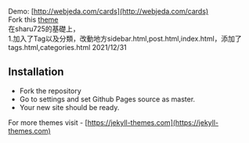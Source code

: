 Demo: [http://webjeda.com/cards](http://webjeda.com/cards)  
Fork this [theme](https://github.com/sharu725/cards)  
在sharu725的基礎上，  
1.加入了Tag以及分類，改動地方sidebar.html,post.html,index.html，添加了tags.html,categories.html 2021/12/31  
## Installation
* Fork the repository
* Go to settings and set Github Pages source as master.
* Your new site should be ready.

For more themes visit - [https://jekyll-themes.com](https://jekyll-themes.com)
